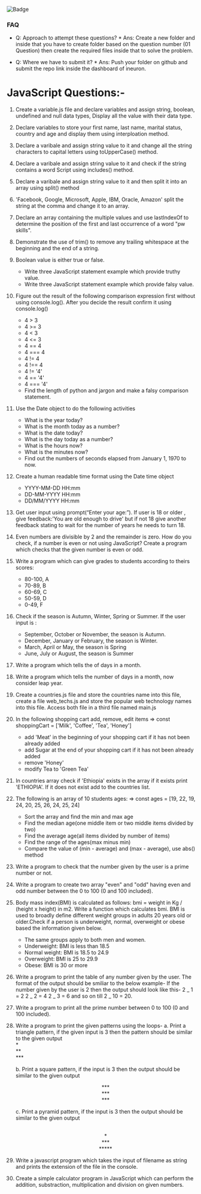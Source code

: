 ![Badge](https://img.shields.io/static/v1?label=JavaScript&message=Questions&color=<green>)

### FAQ

- Q: Approach to attempt these questions? \*
  Ans: Create a new folder and inside that you have to create folder based on the question number (01 Question) then create the required files inside that to solve the problem.

- Q: Where we have to submit it? \*
  Ans: Push your folder on github and submit the repo link inside the dashboard of ineuron.

# JavaScript Questions:-

1.  Create a variable.js file and declare variables and assign string, boolean, undefined and null data types, Display all the value with their data type.

2.  Declare variables to store your first name, last name, marital status, country and age and display them using interploation method.

3.  Declare a varibale and assign string value to it and change all the string characters to capital letters using toUpperCase() method.

4.  Declare a varibale and assign string value to it and check if the string contains a word Script using includes() method.

5.  Declare a varibale and assign string value to it and then split it into an array using split() method

6.  'Facebook, Google, Microsoft, Apple, IBM, Oracle, Amazon' split the string at the comma and change it to an array.

7.  Declare an array containing the multiple values and use lastIndexOf to determine the position of the first and last occurrence of a word "pw skills".

8.  Demonstrate the use of trim() to remove any trailing whitespace at the beginning and the end of a string.

9.  Boolean value is either true or false.

    - Write three JavaScript statement example which provide truthy value.
    - Write three JavaScript statement example which provide falsy value.

10. Figure out the result of the following comparison expression first without using console.log(). After you decide the result confirm it using console.log()

    - 4 > 3
    - 4 >= 3
    - 4 < 3
    - 4 <= 3
    - 4 == 4
    - 4 === 4
    - 4 != 4
    - 4 !== 4
    - 4 != '4'
    - 4 == '4'
    - 4 === '4'
    - Find the length of python and jargon and make a falsy comparison statement.

11. Use the Date object to do the following activities

    - What is the year today?
    - What is the month today as a number?
    - What is the date today?
    - What is the day today as a number?
    - What is the hours now?
    - What is the minutes now?
    - Find out the numbers of seconds elapsed from January 1, 1970 to now.

12. Create a human readable time format using the Date time object

    - YYYY-MM-DD HH:mm
    - DD-MM-YYYY HH:mm
    - DD/MM/YYYY HH:mm

13. Get user input using prompt(“Enter your age:”). If user is 18 or older , give feedback:'You are old enough to drive' but if not 18 give another feedback stating to wait for the number of years he needs to turn 18.

14. Even numbers are divisible by 2 and the remainder is zero. How do you check, if a number is even or not using JavaScript? Create a program which checks that the given number is even or odd.

15. Write a program which can give grades to students according to theirs scores:

    - 80-100, A
    - 70-89, B
    - 60-69, C
    - 50-59, D
    - 0-49, F

16. Check if the season is Autumn, Winter, Spring or Summer. If the user input is :

    - September, October or November, the season is Autumn.
    - December, January or February, the season is Winter.
    - March, April or May, the season is Spring
    - June, July or August, the season is Summer

17. Write a program which tells the  of days in a month.

18. Write a program which tells the number of days in a month, now consider leap year.

19. Create a countries.js file and store the countries name into this file, create a file web_techs.js and store the popular web technology names into this file. Access both file in a third file named main.js

20. In the following shopping cart add, remove, edit items
    => const shoppingCart = ['Milk', 'Coffee', 'Tea', 'Honey']

    - add 'Meat' in the beginning of your shopping cart if it has not been already added
    - add Sugar at the end of your shopping cart if it has not been already added
    - remove 'Honey'
    - modify Tea to 'Green Tea'

21. In countries array check if 'Ethiopia' exists in the array if it exists print 'ETHIOPIA'. If it does not exist add to the countries list.

22. The following is an array of 10 students ages:
    => const ages = [19, 22, 19, 24, 20, 25, 26, 24, 25, 24]

    - Sort the array and find the min and max age
    - Find the median age(one middle item or two middle items divided by two)
    - Find the average age(all items divided by number of items)
    - Find the range of the ages(max minus min)
    - Compare the value of (min - average) and (max - average), use abs() method

23. Write a program to check that the number given by the user is a prime number or not.

24. Write a program to create two array "even" and "odd" having even and odd number between the 0 to 100 (0 and 100 included).

25. Body mass index(BMI) is calculated as follows: bmi = weight in Kg / (height x height) in m2. Write a function which calculates bmi. BMI is used to broadly define different weight groups in adults 20 years old or older.Check if a person is underweight, normal, overweight or obese based the information given below.

    - The same groups apply to both men and women.
    - Underweight: BMI is less than 18.5
    - Normal weight: BMI is 18.5 to 24.9
    - Overweight: BMI is 25 to 29.9
    - Obese: BMI is 30 or more

26. Write a program to print the table of any number given by the user. The format of the output should be smiliar to the below example-
    If the number given by the user is 2 then the output should look like this-
    2 _ 1 = 2
    2 _ 2 = 4
    2 _ 3 = 6 and so on till 2 _ 10 = 20.

27. Write a program to print all the prime number between 0 to 100 (0 and 100 included).

28. Write a program to print the given patterns using the loops-
    a. Print a triangle pattern, if the given input is 3 then the pattern should be similar to the given output
    <br> \* <br>
    ** <br> \*** <br>

    b. Print a square pattern, if the input is 3 then the output should be similar to the given output
      <p style="text-align: center;"> *** <br>
       *** <br>
       *** </p>

    c. Print a pyramid pattern, if the input is 3 then the output should be similar to the given output
      <p style="text-align: center;">    <br>   * <br>
        *** <br>
       *****  </p>

29. Write a javascript program which takes the input of filename as string and prints the extension of the file in the console.

30. Create a simple calculator program in JavaScript which can perform the addition, substraction, multiplication and division on given numbers.
